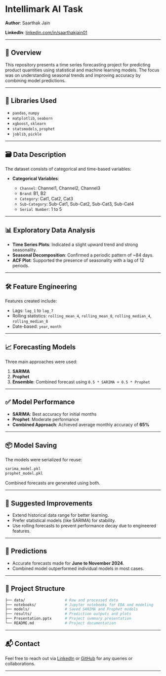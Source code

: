 # Intellimark AI Task

**Author**: Saarthak Jain

**LinkedIn**: [linkedin.com/in/saarthakjain01](https://www.linkedin.com/in/saarthakjain01/)

---

## 📌 Overview

This repository presents a time series forecasting project for predicting product quantities using statistical and machine learning models. The focus was on understanding seasonal trends and improving accuracy by combining model predictions.

---

## 🧰 Libraries Used

* `pandas`, `numpy`
* `matplotlib`, `seaborn`
* `xgboost`, `sklearn`
* `statsmodels`, `prophet`
* `joblib`, `pickle`

---

## 🗃️ Data Description

The dataset consists of categorical and time-based variables:

* **Categorical Variables**:

  * `Channel`: Channel1, Channel2, Channel3
  * `Brand`: B1, B2
  * `Category`: Cat1, Cat2, Cat3
  * `Sub-Category`: Sub-Cat1, Sub-Cat2, Sub-Cat3, Sub-Cat4
  * `Serial Number`: 1 to 5

---

## 📊 Exploratory Data Analysis

* **Time Series Plots**: Indicated a slight upward trend and strong seasonality.
* **Seasonal Decomposition**: Confirmed a periodic pattern of \~84 days.
* **ACF Plot**: Supported the presence of seasonality with a lag of 12 periods.

---

## 🛠️ Feature Engineering

Features created include:

* Lags: `lag_1` to `lag_7`
* Rolling statistics: `rolling_mean_4`, `rolling_mean_8`, `rolling_median_4`, `rolling_median_8`
* Date-based: `year`, `month`

---

## 📈 Forecasting Models

Three main approaches were used:

1. **SARIMA**
2. **Prophet**
3. **Ensemble**: Combined forecast using `0.5 * SARIMA + 0.5 * Prophet`

---

## ✅ Model Performance

* **SARIMA**: Best accuracy for initial months
* **Prophet**: Moderate performance
* **Combined Approach**: Achieved average monthly accuracy of **65%**

---

## 📦 Model Saving

The models were serialized for reuse:

```bash
sarima_model.pkl
prophet_model.pkl
```

Combined forecasts are generated using both.

---

## 🔁 Suggested Improvements

* Extend historical data range for better learning.
* Prefer statistical models (like SARIMA) for stability.
* Use rolling forecasts to prevent performance decay due to engineered features.

---

## 📅 Predictions

* Accurate forecasts made for **June to November 2024**.
* Combined model outperformed individual models in most cases.

---

## 📂 Project Structure

```bash
├── data/                  # Raw and processed data
├── notebooks/             # Jupyter notebooks for EDA and modeling
├── models/                # Saved SARIMA and Prophet models
├── results/               # Prediction outputs and plots
├── Presentation.pptx      # Project summary presentation
└── README.md              # Project documentation
```

---

## 📬 Contact

Feel free to reach out via [LinkedIn](https://www.linkedin.com/in/saarthakjain01/) or [GitHub](https://github.com/SaarthakJain01) for any queries or collaborations.

---
